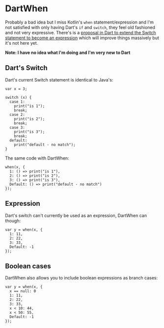 # DartWhen

Probably a bad idea but I miss Kotlin's `when` statement/expression and I'm not satisfied with only having Dart's `if` and `switch`, they feel old fashioned and not very expressive. There's is a [proposal in Dart to extend the Switch statement to become an expression](https://github.com/dart-lang/language/issues/703#issuecomment-1262975719) which will improve things massively but it's not here yet.

**Note: I have no idea what I'm doing and I'm very new to Dart**

## Dart's Switch

Dart's current Switch statement is identical to Java's:

```
var x = 3;

switch (x) {
  case 1:
    print("is 1");
    break;
  case 2:
    print("is 2");
    break;
  case 3:
    print("is 3");
    break;
  default:
    print("default - no match");
}
```

The same code with DartWhen:

```
when(x, {
  1: () => print("is 1"),
  2: () => print("is 2"),
  3: () => print("is 3"),
  Default: () => print("default - no match")
});
```

## Expression

Dart's switch can't currently be used as an expression, DartWhen can though:

```
var y = when(x, {
  1: 11,
  2: 22,
  3: 33,
  Default: -1
});
```

## Boolean cases

DartWhen also allows you to include boolean expressions as branch cases:

```
var y = when(x, {
  x == null: 0
  1: 11,
  2: 22,
  3: 33,
  x < 10: 44,
  x < 50: 55,
  Default: -1
});
```
